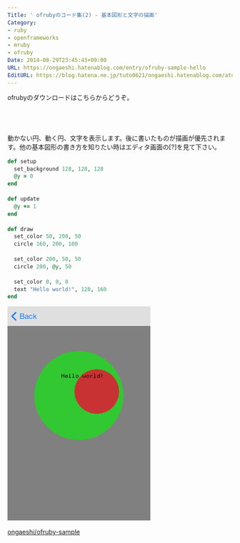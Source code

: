 ```yaml
---
Title: ' ofrubyのコード集(2) - 基本図形と文字の描画'
Category:
- ruby
- openframeworks
- mruby
- ofruby
Date: 2014-08-29T23:45:43+09:00
URL: https://ongaeshi.hatenablog.com/entry/ofruby-sample-hello
EditURL: https://blog.hatena.ne.jp/tuto0621/ongaeshi.hatenablog.com/atom/entry/12921228815731585801
---
```


ofrubyのダウンロードはこちらからどうぞ。

<a href="https://itunes.apple.com/us/app/ofruby/id908715098?mt=8&uo=4" target="itunes_store" style="display:inline-block;overflow:hidden;background:url(https://linkmaker.itunes.apple.com/htmlResources/assets/en_us//images/web/linkmaker/badge_appstore-lrg.png) no-repeat;width:135px;height:40px;@media only screen{background-image:url(https://linkmaker.itunes.apple.com/htmlResources/assets/en_us//images/web/linkmaker/badge_appstore-lrg.svg);}"></a>

動かない円、動く円、文字を表示します。後に書いたものが描画が優先されます。他の基本図形の書き方を知りたい時はエディタ画面の[?]を見て下さい。

```ruby
def setup
  set_background 128, 128, 128
  @y = 0
end

def update
  @y += 1
end

def draw
  set_color 50, 200, 50
  circle 160, 200, 100

  set_color 200, 50, 50
  circle 200, @y, 50

  set_color 0, 0, 0
  text "Hello world!", 120, 160
end

```

![hello.png](https://raw.githubusercontent.com/ongaeshi/ofruby-sample/master/images/hello.png)

[ongaeshi/ofruby-sample](https://github.com/ongaeshi/ofruby-sample#hellorb)







